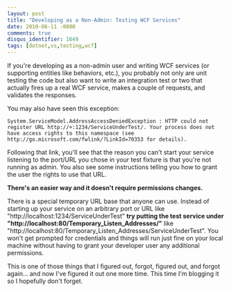 ```yaml
---
layout: post
title: "Developing as a Non-Admin: Testing WCF Services"
date: 2010-06-11 -0800
comments: true
disqus_identifier: 1649
tags: [dotnet,vs,testing,wcf]
---
```

If you're developing as a non-admin user and writing WCF services (or
supporting entities like behaviors, etc.), you probably not only are
unit testing the code but also want to write an integration test or two
that actually fires up a real WCF service, makes a couple of requests,
and validates the responses.

You may also have seen this exception:

`System.ServiceModel.AddressAccessDeniedException : HTTP could not register URL http://+:1234/ServiceUnderTest/. Your process does not have access rights to this namespace (see http://go.microsoft.com/fwlink/?LinkId=70353 for details).`

Following that link, you'll see that the reason you can't start your
service listening to the port/URL you chose in your test fixture is that
you're not running as admin. You also see some instructions telling you
how to grant the user the rights to use that URL.

**There's an easier way and it doesn't require permissions changes.**

There is a special temporary URL base that anyone can use. Instead of
starting up your service on an arbitrary port or URL like
"http://localhost:1234/ServiceUnderTest" **try putting the test service
under "http://localhost:80/Temporary\_Listen\_Addresses/"** like
"http://localhost:80/Temporary\_Listen\_Addresses/ServiceUnderTest". You
won't get prompted for credentials and things will run just fine on your
local machine without having to grant your developer user any additional
permissions.

This is one of those things that I figured out, forgot, figured out, and
forgot again... and now I've figured it out one more time. This time I'm
blogging it so I hopefully don't forget.
